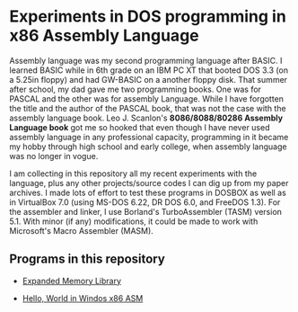 # Experiments in DOS programming in x86 Assembly Language

Assembly language was my second programming language after BASIC. I learned BASIC while in 6th grade on an IBM PC XT that booted DOS 3.3 (on a 5.25in floppy) and had GW-BASIC on a another floppy disk. That summer after school, my dad gave me two programming books. One was for PASCAL and the other was for assembly Language. While I have forgotten the title and the author of the PASCAL book, that was not the case with the assembly language book. Leo J. Scanlon's **8086/8088/80286 Assembly Language book** got me so hooked that even though I have never used assembly language in any professional capacity, programming in it became my hobby through high school and early college, when assembly language was no longer in vogue.

I am collecting in this repository all my recent experiments with the language, plus any other projects/source codes I can dig up from my paper archives. I made lots of effort to test these programs in DOSBOX as well as in VirtualBox 7.0 (using MS-DOS 6.22, DR DOS 6.0, and FreeDOS 1.3). For the assembler and linker, I use Borland's TurboAssembler (TASM) version 5.1. With minor (if any) modifications, it could be made to work with Microsoft's Macro Assembler (MASM).

## Programs in this repository

- [Expanded Memory Library](emmdemo/README.md)

- [Hello, World in Windos x86 ASM](helloworld-windows/README.md)